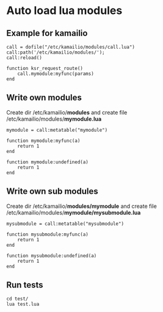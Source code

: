 # Auto load lua modules
## Example for kamailio
```
call = dofile("/etc/kamailio/modules/call.lua")
call:path('/etc/kamailio/modules/');
call:reload()

function ksr_request_route()
    call.mymodule:myfunc(params)
end
```

## Write own modules
Create dir /etc/kamailio/**modules** and create file /etc/kamailio/modules/**mymodule.lua**
```
mymodule = call:metatable("mymodule")

function mymodule:myfunc(a)
    return 1
end

function mymodule:undefined(a)
    return 1
end
```

## Write own sub modules
Create dir /etc/kamailio/**modules/mymodule** and create file /etc/kamailio/modules/**mymodule/mysubmodule.lua**
```
mysubmodule = call:metatable("mysubmodule")

function mysubmodule:myfunc(a)
    return 1
end

function mysubmodule:undefined(a)
    return 1
end
```

## Run tests
```
cd test/
lua test.lua
```
